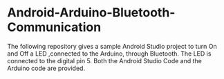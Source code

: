 # Android-Arduino-Bluetooth-Communication
The following repository gives a sample Android Studio project to turn On and Off a LED ,connected to the Arduino, through Bluetooth.
The LED is connected to the digital pin 5. Both the Android Studio Code and the Arduino code are provided.

